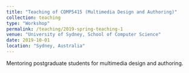 ```yaml
---
title: "Teaching of COMP5415 (Multimedia Design and Authoring)"
collection: teaching
type: "Workshop"
permalink: /teaching/2019-spring-teaching-1
venue: "University of Sydney, School of Computer Science"
date: 2019-10-01
location: "Sydney, Australia"
---
```


Mentoring postgraduate students for multimedia design and authoring.

